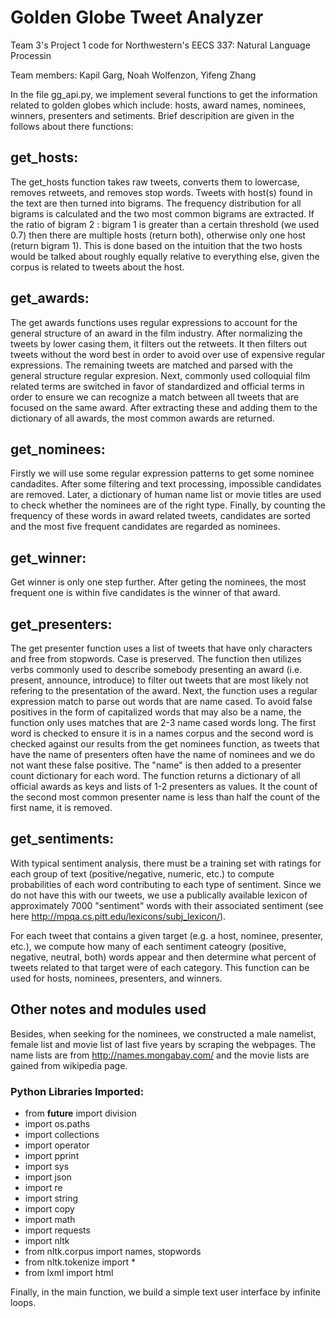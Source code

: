 # Golden Globe Tweet Analyzer
Team 3's Project 1 code for Northwestern's EECS 337: Natural Language Processin

Team members: Kapil Garg, Noah Wolfenzon, Yifeng Zhang

In the file gg_api.py, we implement several functions to get the information related to golden globes which include: hosts, award names, nominees, winners, presenters and setiments. Brief descripition are given in the follows about there functions:

## get_hosts: 
The get_hosts function takes raw tweets, converts them to lowercase, removes retweets, and removes stop words. Tweets with host(s) found in the text are then turned into bigrams. The frequency distribution for all bigrams is calculated and the two most common bigrams are extracted. If the ratio of bigram 2 : bigram 1 is greater than a certain threshold (we used 0.7) then there are multiple hosts (return both), otherwise only one host (return bigram 1). This is done based on the intuition that the two hosts would be talked about roughly equally relative to everything else, given the corpus is related to tweets about the host. 

## get_awards:
The get awards functions uses regular expressions to account for the general structure of an award in the film industry. After
normalizing the tweets by lower casing them, it filters out the retweets. It then filters out tweets without the word best in order to
avoid over use of expensive regular expressions. The remaining tweets are matched and parsed with the general structure regular
expresion. Next, commonly used colloquial film related terms are switched in favor of standardized and official terms in order to ensure
we can recognize a match between all tweets that are focused on the same award. After extracting these and adding them to the dictionary of all awards, the most common awards are returned.

## get_nominees:
Firstly we will use some regular expression patterns to get some nominee candadites. After some filtering and text processing, impossible candidates are removed. Later, a dictionary of human name list or movie titles are used to check whether the nominees are of the right type. Finally, by counting the frequency of these words in award related tweets, candidates are sorted and the most five frequent candidates are regarded as nominees.

## get_winner:
Get winner is only one step further. After geting the nominees, the most frequent one is within five candidates is the winner of that award.

## get_presenters:
The get presenter function uses a list of tweets that have only characters and free from stopwords. Case is preserved. The function then
utilizes verbs commonly used to describe somebody presenting an award (i.e. present, announce, introduce) to filter out tweets that are
most likely not refering to the presentation of the award. Next, the function uses a regular expression match to parse out words that are
name cased. To avoid false positives in the form of capitalized words that may also be a name, the function only uses matches that are
2-3 name cased words long. The first word is checked to ensure it is in a names corpus and the second word is checked against our results
from the get nominees function, as tweets that have the name of presenters often have the name of nominees and we do not want these false
positive. The "name" is then added to a presenter count dictionary for each word. The function returns a dictionary of all official
awards as keys and lists of 1-2 presenters as values. It the count of the second most common presenter name is less than half the count
of the first name, it is removed.

## get_sentiments:
With typical sentiment analysis, there must be a training set with ratings for each group of text (positive/negative, numeric, etc.) to compute probabilities of each word contributing to each type of sentiment. Since we do not have this with our tweets, we use a publically available lexicon of approximately 7000 "sentiment" words with their associated sentiment (see here http://mpqa.cs.pitt.edu/lexicons/subj_lexicon/). 

For each tweet that contains a given target (e.g. a host, nominee, presenter, etc.), we compute how many of each sentiment cateogry (positive, negative, neutral, both) words appear and then determine what percent of tweets related to that target were of each category. This function can be used for hosts, nominees, presenters, and winners. 

## Other notes and modules used
Besides, when seeking for the nominees, we constructed a male namelist, female list and movie list of last five years by scraping the webpages. The name lists are from http://names.mongabay.com/ and the movie lists are gained from wikipedia page.

### Python Libraries Imported:
- from __future__ import division
- import os.paths
- import collections
- import operator
- import pprint
- import sys
- import json
- import re
- import string
- import copy
- import math
- import requests
- import nltk
- from nltk.corpus import names, stopwords
- from nltk.tokenize import *
- from lxml import html

Finally, in the main function, we build a simple text user interface by infinite loops.








